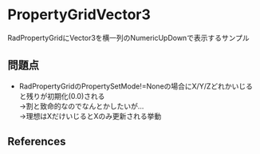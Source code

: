 ﻿# PropertyGridVector3
RadPropertyGridにVector3を横一列のNumericUpDownで表示するサンプル  

## 問題点
- RadPropertyGridのPropertySetMode!=Noneの場合にX/Y/Zどれかいじると残りが初期化(0.0)される  
→割と致命的なのでなんとかしたいが…  
→理想はXだけいじるとXのみ更新される挙動  

## References
